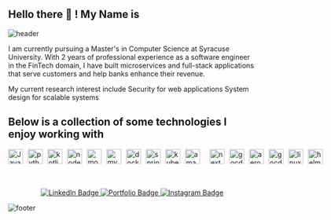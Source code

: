 ## Hello there 👋  ! My Name is 
![header](https://capsule-render.vercel.app/api?type=venom&color=gradient&height=300&section=header&text=Kamaljit%20Aulakh&fontSize=90&animation=fadeIn)

I am currently pursuing a Master's in Computer Science at Syracuse University. With 2 years of professional experience as a software engineer in the FinTech domain, I have built microservices and full-stack applications that serve customers and help banks enhance their revenue.

My current research interest include
Security for web applications
System design for scalable systems

## Below is a collection of some technologies I enjoy working with

<div style="display: flex; gap: 10px; align-items: center;">
<img src="https://cdn.simpleicons.org/javascript/yellow" alt="JavaScript" width="30" height="30" />

<img src="https://cdn.simpleicons.org/python" alt="python" width="30" height="30" />

<img src="https://cdn.simpleicons.org/kotlin/7F52FF" alt="kotlin" width="30" height="30">

<img src="https://cdn.simpleicons.org/nodedotjs" alt="nodedotjs" width="30" height="30">

<img src="https://cdn.simpleicons.org/MongoDB" alt="mongodb" width="30" height="30">

<img src="https://cdn.simpleicons.org/MySQL" alt="mysql" width="30" height="30">

<img src="https://cdn.simpleicons.org/docker" alt="docker" width="30" height="30">

<img src="https://cdn.simpleicons.org/springboot" alt="springboot" width="30" height="30">

<img src="https://cdn.simpleicons.org/kubernetes/326CE5" alt="kubernetes" width="30" height="30">

<img src="https://cdn.simpleicons.org/amazons3/569A31" alt="amazons3" width="30" height="30">

</br>

<img src="https://cdn.simpleicons.org/nextdotjs/00000" alt="nextdotjs" width="30" height="30">

<img src="https://cdn.simpleicons.org/gocd/00000" alt="gocd" width="30" height="30">

<img src="https://cdn.simpleicons.org/aerospike/00000" alt="aerospike" width="30" height="30">

<img src="https://cdn.simpleicons.org/gocd/C22127" alt="gocd" width="30" height="30">

<img src="https://cdn.simpleicons.org/linux/FCC624" alt="linux" width="30" height="30">

<img src="https://cdn.simpleicons.org/helm/0F1689" alt="helm" width="30" height="30">

</div>


<div id="badges" align="center" style="margin-top:50px">
  <a href="https://www.linkedin.com/in/kamalkaur99/">
    <img src="https://img.shields.io/badge/LinkedIn-blue?style=for-the-badge&logo=linkedin&logoColor=white" alt="LinkedIn Badge"/>
  </a>
  <a href="https://kamaljitkaur.vercel.app/">
    <img src="https://img.shields.io/badge/Portfolio-red?style=for-the-badge&logo=Next.js" alt="Portfolio Badge"/>
  </a>
  <a href="https://www.instagram.com/_.kamaljit._/">
    <img src="https://img.shields.io/badge/Instagram-blue?style=for-the-badge&logo=instagram&logoColor=white" alt="Instagram Badge"/>
  </a>
</div>

![footer](https://capsule-render.vercel.app/api?type=waving&section=footer&color=gradient&text=)